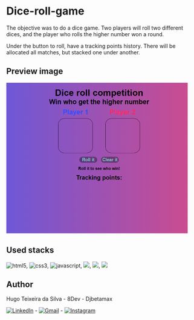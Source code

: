 # Dice-roll-game

The objective was to do a dice game. Two players will roll two different dices, and the player who rolls the higher number won a round.

Under the button to roll, have a tracking points history. There will be allocated all matches, but stacked one under another.

## Preview image

<img src="img/dice-game.png" width="480px" alt="dice game image">

## Used stacks

<img src="https://img.shields.io/badge/html5-%23E34F26.svg?style=for-the-badge&logo=html5&logoColor=white" height= "20px" alt="html5">, <img src="https://img.shields.io/badge/css3-%231572B6.svg?style=for-the-badge&logo=css3&logoColor=white" height="20px" alt="css3">, <img src="https://img.shields.io/badge/javascript-%23323330.svg?style=for-the-badge&logo=javascript&logoColor=%23F7DF1E" height="20px" alt="javascript">, <img src="https://img.shields.io/badge/figma-%23F24E1E.svg?style=for-the-badge&logo=figma&logoColor=white" height="20px">, <img src="https://img.shields.io/badge/Visual%20Studio%20Code-0078d7.svg?style=for-the-badge&logo=visual-studio-code&logoColor=white" height="20px">, <img src="https://img.shields.io/badge/git-%23F05033.svg?style=for-the-badge&logo=git&logoColor=white" height=20px>

## Author

Hugo Teixeira da Silva - 8Dev - Djbetamax

[![LinkedIn](https://img.shields.io/badge/linkedin-%230077B5.svg?style=for-the-badge&logo=linkedin&logoColor=white)](www.linkedin.com/in/8dev) - [![Gmail](https://img.shields.io/badge/Gmail-D14836?style=for-the-badge&logo=gmail&logoColor=white)](https://mailto:hugots23@gmail.com) - [![Instagram](https://img.shields.io/badge/Instagram-%23E4405F.svg?style=for-the-badge&logo=Instagram&logoColor=white)](https://www.instagram.com/hugo_8dev/)
